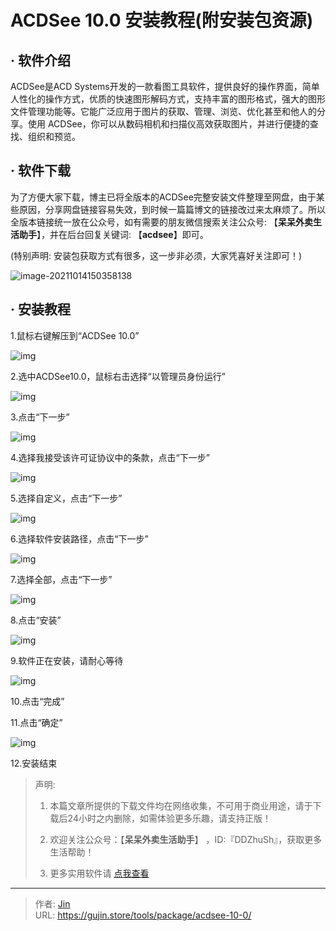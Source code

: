 # ACDSee 10.0 安装教程(附安装包资源)


## · 软件介绍
ACDSee是ACD Systems开发的一款看图工具软件，提供良好的操作界面，简单人性化的操作方式，优质的快速图形解码方式，支持丰富的图形格式，强大的图形文件管理功能等。它能广泛应用于图片的获取、管理、浏览、优化甚至和他人的分享。使用 ACDSee，你可以从数码相机和扫描仪高效获取图片，并进行便捷的查找、组织和预览。

## · 软件下载
为了方便大家下载，博主已将全版本的ACDSee完整安装文件整理至网盘，由于某些原因，分享网盘链接容易失效，到时候一篇篇博文的链接改过来太麻烦了。所以全版本链接统一放在公众号，如有需要的朋友微信搜索关注公众号: 【**呆呆外卖生活助手**】，并在后台回复关键词: 【**acdsee**】即可。

(特别声明: 安装包获取方式有很多，这一步非必须，大家凭喜好关注即可！)

![image-20211014150358138](https://img.gujin.store/img/image-20211014150358138.png)

## · 安装教程

1.鼠标右键解压到“ACDSee 10.0”

![img](https://img.gujin.store/img/v2-88db6342755aafadffa42d734d422437_720w.png)



2.选中ACDSee10.0，鼠标右击选择“以管理员身份运行”

![img](https://img.gujin.store/img/v2-75d69db193e41b6e6166f89f9ebb97bb_720w.png)



3.点击“下一步”

![img](https://img.gujin.store/img/v2-792f23a3505043ac04dcdf6b5b2d472b_720w.png)



4.选择我接受该许可证协议中的条款，点击“下一步”

![img](https://img.gujin.store/img/v2-01941cbdfad3767c556a88d5c6a41dcc_720w.png)



5.选择自定义，点击“下一步”

![img](https://img.gujin.store/img/v2-54bd4fca9774d2d4a014131123da2680_720w.png)



6.选择软件安装路径，点击“下一步”

![img](https://img.gujin.store/img/v2-43e38f56494dfd009b25fcb82abe581e_720w.png)



7.选择全部，点击“下一步”

![img](https://img.gujin.store/img/v2-30a4b446b8877e892cabc843ba306834_720w.png)



8.点击“安装”

![img](https://img.gujin.store/img/v2-241232ab4f014b6e83e7dc23c9b3dad4_720w.png)



9.软件正在安装，请耐心等待

![img](https://img.gujin.store/img/v2-38984c74584ed4a4a4dd4b21cbc6b395_720w.png)



10.点击“完成”



11.点击“确定”

![img](https://img.gujin.store/img/v2-eeafe0b087e90a32c1e7aa338d6a2b40_720w.png)



12.安装结束




> 声明: 
>
> 1. 本篇文章所提供的下载文件均在网络收集，不可用于商业用途，请于下载后24小时之内删除，如需体验更多乐趣，请支持正版！
>
> 2. 欢迎关注公众号：【**呆呆外卖生活助手**】 ，ID:『DDZhuSh』，获取更多生活帮助！
>
> 3. 更多实用软件请  [点我查看](/tools)


---

> 作者: [Jin](https://img.gujin.store/img/favicon.ico)  
> URL: https://gujin.store/tools/package/acdsee-10-0/  


